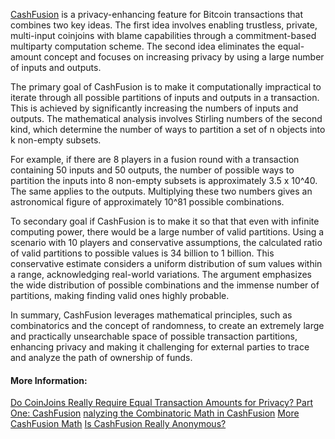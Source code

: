 [CashFusion](https://cashfusion.org/) is a privacy-enhancing feature for Bitcoin transactions that combines two key ideas. The first idea involves enabling trustless, private, multi-input coinjoins with blame capabilities through a commitment-based multiparty computation scheme. The second idea eliminates the equal-amount concept and focuses on increasing privacy by using a large number of inputs and outputs.

The primary goal of CashFusion is to make it computationally impractical to iterate through all possible partitions of inputs and outputs in a transaction. This is achieved by significantly increasing the numbers of inputs and outputs. The mathematical analysis involves Stirling numbers of the second kind, which determine the number of ways to partition a set of n objects into k non-empty subsets.

For example, if there are 8 players in a fusion round with a transaction containing 50 inputs and 50 outputs, the number of possible ways to partition the inputs into 8 non-empty subsets is approximately 3.5 x 10^40. The same applies to the outputs. Multiplying these two numbers gives an astronomical figure of approximately 10^81 possible combinations.

To secondary goal if CashFusion is to make it so that that even with infinite computing power, there would be a large number of valid partitions. Using a scenario with 10 players and conservative assumptions, the calculated ratio of valid partitions to possible values is 34 billion to 1 billion. This conservative estimate considers a uniform distribution of sum values within a range, acknowledging real-world variations. The argument emphasizes the wide distribution of possible combinations and the immense number of partitions, making finding valid ones highly probable.

In summary, CashFusion leverages mathematical principles, such as combinatorics and the concept of randomness, to create an extremely large and practically unsearchable space of possible transaction partitions, enhancing privacy and making it challenging for external parties to trace and analyze the path of ownership of funds.

#### More Information:

[Do CoinJoins Really Require Equal Transaction Amounts for Privacy? Part One: CashFusion](https://bitcoinmagazine.com/culture/do-coinjoins-really-require-equal-transaction-amounts-for-privacy-part-one-cashfusion)
[nalyzing the Combinatoric Math in CashFusion](https://read.cash/@jonald_fyookball/analyzing-the-combinatoric-math-in-cashfusion-29943fb7)
[More CashFusion Math](https://read.cash/@jonald_fyookball/more-cashfusion-math-1257bde7)
[Is CashFusion Really Anonymous?](https://bubblerboy.medium.com/is-cashfusion-really-anonymous-352164a071c2)
